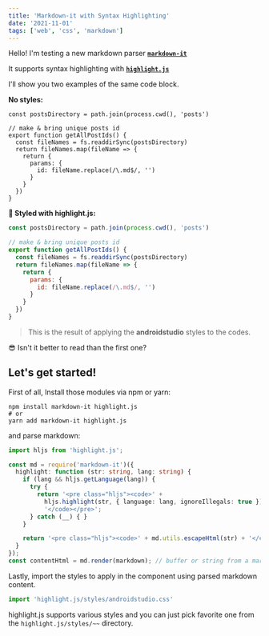 ```yaml
---
title: 'Markdown-it with Syntax Highlighting'
date: '2021-11-01'
tags: ['web', 'css', 'markdown']
---
```


Hello! I'm testing a new markdown parser [**`markdown-it`**](https://github.com/markdown-it/markdown-it)

It supports syntax highlighting with [**`highlight.js`**](https://github.com/highlightjs/highlight.js/)

I'll show you two examples of the same code block.

**No styles:**
```
const postsDirectory = path.join(process.cwd(), 'posts')

// make & bring unique posts id
export function getAllPostIds() {
  const fileNames = fs.readdirSync(postsDirectory)
  return fileNames.map(fileName => {
    return {
      params: {
        id: fileName.replace(/\.md$/, '')
      }
    }
  })
}
```

**🎨 Styled with highlight.js:**
```js
const postsDirectory = path.join(process.cwd(), 'posts')

// make & bring unique posts id
export function getAllPostIds() {
  const fileNames = fs.readdirSync(postsDirectory)
  return fileNames.map(fileName => {
    return {
      params: {
        id: fileName.replace(/\.md$/, '')
      }
    }
  })
}
```

> This is the result of applying the **androidstudio** styles to the codes.

😎 Isn't it better to read than the first one? 

## Let's get started!

First of all, Install those modules via npm or yarn:

```
npm install markdown-it highlight.js
# or
yarn add markdown-it highlight.js
```

and parse markdown:

```ts
import hljs from 'highlight.js';

const md = require('markdown-it')({
  highlight: function (str: string, lang: string) {
    if (lang && hljs.getLanguage(lang)) {
      try {
        return '<pre class="hljs"><code>' +
          hljs.highlight(str, { language: lang, ignoreIllegals: true }).value +
          '</code></pre>';
      } catch (__) { }
    }

    return '<pre class="hljs"><code>' + md.utils.escapeHtml(str) + '</code></pre>';
  }
});
const contentHtml = md.render(markdown); // buffer or string from a markdown file
```

Lastly, import the styles to apply in the component using parsed markdown content.
```js
import 'highlight.js/styles/androidstudio.css'
```
highlight.js supports various styles and you can just pick favorite one from the `highlight.js/styles/~~` directory.

